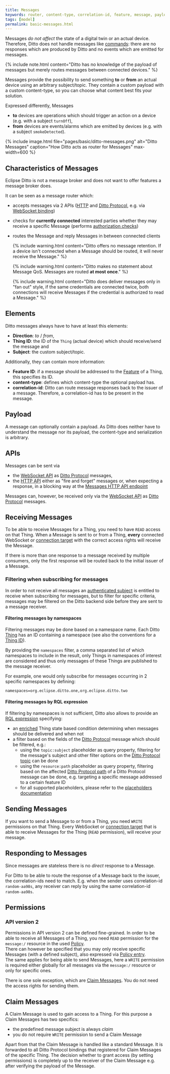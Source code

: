 ```yaml
---
title: Messages
keywords: router, content-type, correlation-id, feature, message, payload, thing
tags: [model]
permalink: basic-messages.html
---
```


Messages *do not affect* the state of a digital twin or an actual device.
Therefore, Ditto does not handle messages like [commands](basic-signals-command.html): there are no responses which are
produced by Ditto and no events which are emitted for messages.

  {%
    include note.html content="Ditto has no knowledge of the payload of messages but merely routes messages between
    connected devices."
  %}

Messages provide the possibility to send something **to** or **from** an actual device using an arbitrary subject/topic.
They contain a custom payload with a custom content-type, so you can choose what content best 
fits your solution.

Expressed differently, Messages
* **to** devices are operations which should trigger an action on a device (e.g. with a subject `turnOff`),
* **from** devices are events/alarms which are emitted by devices (e.g. with a subject `smokeDetected`).

{% include image.html file="pages/basic/ditto-messages.png" alt="Ditto Messages" caption="How Ditto acts as router for Messages" max-width=600 %}


## Characteristics of Messages
  
Eclipse Ditto is not a message broker and does not want to offer features a message broker does.

It can be seen as a message router which:
* accepts messages via 2 APIs ([HTTP](httpapi-messages.html) and 
  [Ditto Protocol](protocol-specification-things-messages.html), e.g. via [WebSocket binding](httpapi-protocol-bindings-websocket.html))
* checks for **currently connected** interested parties whether they may receive a specific Message 
  (performs [authorization checks](basic-auth.html#authorization))
* routes the Message and reply Messages in between connected clients 
  
  {% include warning.html content="Ditto offers no message retention. If a device isn't connected when a Message should 
     be routed, it will never receive the Message." 
  %}
  
  {% include warning.html content="Ditto makes no statement about Message QoS. Messages are routed **at most once**." 
  %}
  
  {% include warning.html content="Ditto does deliver messages only in \"fan out\" style,
     if the same credentials are connected twice, both connections will receive Messages if the credential is authorized
     to read a Message." 
  %}


## Elements

Ditto messages always have to have at least this elements:
* **Direction**: *to* / *from*,
* **Thing ID**: the ID of the `Thing` (actual device) which should receive/send the message and
* **Subject**: the custom subject/topic.

Additionally, they can contain more information:
* **Feature ID**: if a message should be addressed to the [Feature](basic-feature.html) of a Thing, this specifies 
  its ID.
* **content-type**: defines which content-type the optional payload has.
* **correlation-id**: Ditto can route message responses back to the issuer of a message. Therefore, a correlation-id has
  to be present in the message.


## Payload

A message can optionally contain a payload. As Ditto does neither have to understand the message nor its payload, the 
content-type and serialization is arbitrary.


## APIs

Messages can be sent via
* the [WebSocket API](httpapi-protocol-bindings-websocket.html) as [Ditto Protocol](protocol-overview.html) messages,
* the [HTTP API](httpapi-overview.html) either as "fire and forget" messages or, when expecting a response, in a
  blocking way at the [Messages HTTP API endpoint](http-api-doc.html#/Messages)

Messages can, however, be received only via the [WebSocket API](httpapi-protocol-bindings-websocket.html) as
[Ditto Protocol](protocol-overview.html) messages.


## Receiving Messages

To be able to receive Messages for a Thing, you need to have `READ` access on that Thing.
When a Message is sent to or from a Thing, **every** connected WebSocket or 
[connection target](basic-connections.html#targets) with the correct access rights will receive the Message.

If there is more than one response to a message received by multiple consumers, only the
first response will be routed back to the initial issuer of a Message.

### Filtering when subscribing for messages

In order to not receive all messages an [authenticated subject](basic-auth.html#authenticated-subjects) is entitled to 
receive when subscribing for messages, but to filter for specific criteria, messages may be filtered on the Ditto 
backend side before they are sent to a message receiver.

#### Filtering messages by namespaces

Filtering messages may be done based on a namespace name. Each Ditto [Thing](basic-thing.html) has an ID containing a 
namespace (see also the conventions for a [Thing ID](basic-thing.html#thing-id)).

By providing the `namespaces` filter, a comma separated list of which namespaces to include in the result, only Things
in namespaces of interest are considered and thus only messages of these Things are published to the message receiver.

For example, one would only subscribe for messages occurring in 2 specific namespaces by defining:
```
namespaces=org.eclipse.ditto.one,org.eclipse.ditto.two
```

#### Filtering messages by RQL expression

If filtering by namespaces is not sufficient, Ditto also allows to provide an [RQL expression](basic-rql.html)
specifying:

* an [enriched](basic-enrichment.html) Thing state based condition determining when messages should be delivered and when not
* a filter based on the fields of the [Ditto Protocol](protocol-specification.html) message which should be filtered,
  e.g.:
    * using the `topic:subject` placeholder as query property, filtering for the message's subject 
      and other filter options on the [Ditto Protocol topic](protocol-specification-topic.html) can be done
    * using the `resource:path` placeholder as query property, filtering based on the affected
      [Ditto Protocol path](protocol-specification.html#path) of a Ditto Protocol message can be done, e.g. targeting a 
      specific message addressed to a certain feature ID
    * for all supported placeholders, please refer to the
      [placeholders documentation](basic-placeholders.html#scope-rql-expressions-when-filtering-for-ditto-protocol-messages)


## Sending Messages

If you want to send a Message to or from a Thing, you need `WRITE` permissions on that Thing.
Every WebSocket or [connection target](basic-connections.html#targets) that is able to receive Messages for the 
Thing (`READ` permission), will receive your message.


## Responding to Messages

Since messages are stateless there is no *direct* response to a Message.

For Ditto to be able to route the response of a Message back to the issuer, the
correlation-ids need to match. E.g. when the sender uses correlation-id `random-aa98s`,
any receiver can reply by using the same correlation-id `random-aa98s`.


## Permissions

### API version 2

Permissions in API version 2 can be defined fine-grained. In order to be able to receive all Messages of a Thing,
you need `READ` permission for the `message:/` resource in the used [Policy](basic-policy.html#message).<br/>
There can however be specified that you may only receive specific Messages (with a defined subject), also
expressed via [Policy entry](basic-policy.html#message).<br/>
The same applies for being able to send Messages, here a `WRITE` permission is required either globally for
all messages via the `message:/` resource or only for specific ones.

There is one sole exception, which are [Claim Messages](#claim-messages). You do
not need the access rights for sending them.


## Claim Messages

A Claim Message is used to gain access to a Thing. For this purpose a Claim Messages has two specifics:
* the predefined message subject is always *claim*
* you do not require `WRITE` permission to send a Claim Message

Apart from that the Claim Message is handled like a standard Message. It is forwarded to all Ditto Protocol bindings 
that registered for Claim Messages of the specific Thing. The decision whether to grant access (by setting permissions) 
is completely up to the receiver of the Claim Message e.g. after verifying the payload of the Message.
